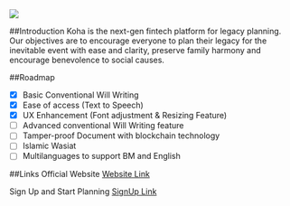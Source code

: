 <img src="https://user-images.githubusercontent.com/31230290/134104793-30211194-2e77-45c2-a344-8399985fa065.png">

##Introduction
Koha is the next-gen fintech platform for legacy planning. Our objectives are to encourage everyone to plan their legacy for the inevitable event with ease and clarity, preserve family harmony and encourage benevolence to social causes.

##Roadmap
- [x] Basic Conventional Will Writing
- [x] Ease of access (Text to Speech)
- [x] UX Enhancement (Font adjustment & Resizing Feature)
- [ ] Advanced conventional Will Writing feature 
- [ ] Tamper-proof Document with blockchain technology
- [ ] Islamic Wasiat
- [ ] Multilanguages to support BM and English

##Links
Official Website 
[Website Link](https://koha.digital/)

Sign Up and Start Planning
[SignUp Link](https://app.koha.digital/)

